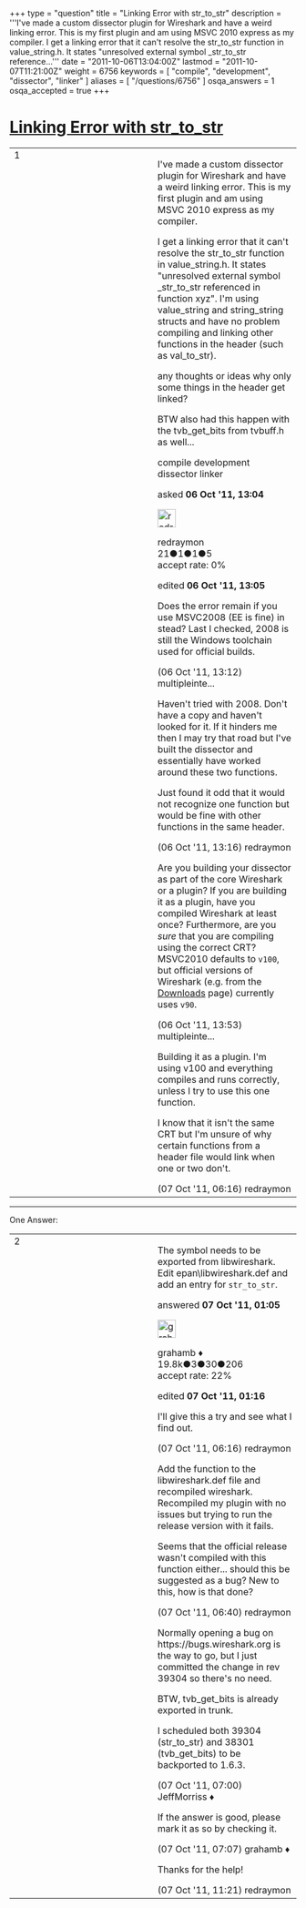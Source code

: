 +++
type = "question"
title = "Linking Error with str_to_str"
description = '''I&#x27;ve made a custom dissector plugin for Wireshark and have a weird linking error. This is my first plugin and am using MSVC 2010 express as my compiler.  I get a linking error that it can&#x27;t resolve the str_to_str function in value_string.h. It states &quot;unresolved external symbol _str_to_str reference...'''
date = "2011-10-06T13:04:00Z"
lastmod = "2011-10-07T11:21:00Z"
weight = 6756
keywords = [ "compile", "development", "dissector", "linker" ]
aliases = [ "/questions/6756" ]
osqa_answers = 1
osqa_accepted = true
+++

<div class="headNormal">

# [Linking Error with str\_to\_str](/questions/6756/linking-error-with-str_to_str)

</div>

<div id="main-body">

<div id="askform">

<table id="question-table" style="width:100%;"><colgroup><col style="width: 50%" /><col style="width: 50%" /></colgroup><tbody><tr class="odd"><td style="width: 30px; vertical-align: top"><div class="vote-buttons"><span id="post-6756-upvote" class="ajax-command post-vote up" rel="nofollow" title="I like this post (click again to cancel)"> </span><div id="post-6756-score" class="post-score" title="current number of votes">1</div><span id="post-6756-downvote" class="ajax-command post-vote down" rel="nofollow" title="I dont like this post (click again to cancel)"> </span> <span id="favorite-mark" class="ajax-command favorite-mark" rel="nofollow" title="mark/unmark this question as favorite (click again to cancel)"> </span><div id="favorite-count" class="favorite-count"></div></div></td><td><div id="item-right"><div class="question-body"><p>I've made a custom dissector plugin for Wireshark and have a weird linking error. This is my first plugin and am using MSVC 2010 express as my compiler.<br />
</p><p>I get a linking error that it can't resolve the str_to_str function in value_string.h. It states "unresolved external symbol _str_to_str referenced in function xyz". I'm using value_string and string_string structs and have no problem compiling and linking other functions in the header (such as val_to_str).</p><p>any thoughts or ideas why only some things in the header get linked?</p><p>BTW also had this happen with the tvb_get_bits from tvbuff.h as well...</p></div><div id="question-tags" class="tags-container tags"><span class="post-tag tag-link-compile" rel="tag" title="see questions tagged &#39;compile&#39;">compile</span> <span class="post-tag tag-link-development" rel="tag" title="see questions tagged &#39;development&#39;">development</span> <span class="post-tag tag-link-dissector" rel="tag" title="see questions tagged &#39;dissector&#39;">dissector</span> <span class="post-tag tag-link-linker" rel="tag" title="see questions tagged &#39;linker&#39;">linker</span></div><div id="question-controls" class="post-controls"></div><div class="post-update-info-container"><div class="post-update-info post-update-info-user"><p>asked <strong>06 Oct '11, 13:04</strong></p><img src="https://secure.gravatar.com/avatar/5b7bc5ccd49bd6306eb7b670bbc42300?s=32&amp;d=identicon&amp;r=g" class="gravatar" width="32" height="32" alt="redraymon&#39;s gravatar image" /><p><span>redraymon</span><br />
<span class="score" title="21 reputation points">21</span><span title="1 badges"><span class="badge1">●</span><span class="badgecount">1</span></span><span title="1 badges"><span class="silver">●</span><span class="badgecount">1</span></span><span title="5 badges"><span class="bronze">●</span><span class="badgecount">5</span></span><br />
<span class="accept_rate" title="Rate of the user&#39;s accepted answers">accept rate:</span> <span title="redraymon has no accepted answers">0%</span> </br></p></div><div class="post-update-info post-update-info-edited"><p><span> edited <strong>06 Oct '11, 13:05</strong> </span></p></div></div><div id="comments-container-6756" class="comments-container"><span id="6757"></span><div id="comment-6757" class="comment"><div id="post-6757-score" class="comment-score"></div><div class="comment-text"><p>Does the error remain if you use MSVC2008 (EE is fine) in stead? Last I checked, 2008 is still the Windows toolchain used for official builds.</p></div><div id="comment-6757-info" class="comment-info"><span class="comment-age">(06 Oct '11, 13:12)</span> <span class="comment-user userinfo">multipleinte...</span></div></div><span id="6759"></span><div id="comment-6759" class="comment"><div id="post-6759-score" class="comment-score"></div><div class="comment-text"><p>Haven't tried with 2008. Don't have a copy and haven't looked for it. If it hinders me then I may try that road but I've built the dissector and essentially have worked around these two functions.</p><p>Just found it odd that it would not recognize one function but would be fine with other functions in the same header.</p></div><div id="comment-6759-info" class="comment-info"><span class="comment-age">(06 Oct '11, 13:16)</span> <span class="comment-user userinfo">redraymon</span></div></div><span id="6761"></span><div id="comment-6761" class="comment"><div id="post-6761-score" class="comment-score"></div><div class="comment-text"><p>Are you building your dissector as part of the core Wireshark or a plugin? If you are building it as a plugin, have you compiled Wireshark at least once? Furthermore, are you <em>sure</em> that you are compiling using the correct CRT? MSVC2010 defaults to <code>v100</code>, but official versions of Wireshark (e.g. from the <a href="http://www.wireshark.org/download.html">Downloads</a> page) currently uses <code>v90</code>.</p></div><div id="comment-6761-info" class="comment-info"><span class="comment-age">(06 Oct '11, 13:53)</span> <span class="comment-user userinfo">multipleinte...</span></div></div><span id="6782"></span><div id="comment-6782" class="comment"><div id="post-6782-score" class="comment-score"></div><div class="comment-text"><p>Building it as a plugin. I'm using v100 and everything compiles and runs correctly, unless I try to use this one function.</p><p>I know that it isn't the same CRT but I'm unsure of why certain functions from a header file would link when one or two don't.</p></div><div id="comment-6782-info" class="comment-info"><span class="comment-age">(07 Oct '11, 06:16)</span> <span class="comment-user userinfo">redraymon</span></div></div></div><div id="comment-tools-6756" class="comment-tools"></div><div class="clear"></div><div id="comment-6756-form-container" class="comment-form-container"></div><div class="clear"></div></div></td></tr></tbody></table>

------------------------------------------------------------------------

<div class="tabBar">

<span id="sort-top"></span>

<div class="headQuestions">

One Answer:

</div>

</div>

<span id="6771"></span>

<div id="answer-container-6771" class="answer accepted-answer">

<table style="width:100%;"><colgroup><col style="width: 50%" /><col style="width: 50%" /></colgroup><tbody><tr class="odd"><td style="width: 30px; vertical-align: top"><div class="vote-buttons"><span id="post-6771-upvote" class="ajax-command post-vote up" rel="nofollow" title="I like this post (click again to cancel)"> </span><div id="post-6771-score" class="post-score" title="current number of votes">2</div><span id="post-6771-downvote" class="ajax-command post-vote down" rel="nofollow" title="I dont like this post (click again to cancel)"> </span> <span class="accept-answer on" rel="nofollow" title="redraymon has selected this answer as the correct answer"> </span></div></td><td><div class="item-right"><div class="answer-body"><p>The symbol needs to be exported from libwireshark. Edit epan\libwireshark.def and add an entry for <code>str_to_str</code>.</p></div><div class="answer-controls post-controls"></div><div class="post-update-info-container"><div class="post-update-info post-update-info-user"><p>answered <strong>07 Oct '11, 01:05</strong></p><img src="https://secure.gravatar.com/avatar/d2a7e24ca66604c749c7c88c1da8ff78?s=32&amp;d=identicon&amp;r=g" class="gravatar" width="32" height="32" alt="grahamb&#39;s gravatar image" /><p><span>grahamb ♦</span><br />
<span class="score" title="19834 reputation points"><span>19.8k</span></span><span title="3 badges"><span class="badge1">●</span><span class="badgecount">3</span></span><span title="30 badges"><span class="silver">●</span><span class="badgecount">30</span></span><span title="206 badges"><span class="bronze">●</span><span class="badgecount">206</span></span><br />
<span class="accept_rate" title="Rate of the user&#39;s accepted answers">accept rate:</span> <span title="grahamb has 274 accepted answers">22%</span></p></div><div class="post-update-info post-update-info-edited"><p><span> edited <strong>07 Oct '11, 01:16</strong> </span></p></div></div><div id="comments-container-6771" class="comments-container"><span id="6783"></span><div id="comment-6783" class="comment"><div id="post-6783-score" class="comment-score"></div><div class="comment-text"><p>I'll give this a try and see what I find out.</p></div><div id="comment-6783-info" class="comment-info"><span class="comment-age">(07 Oct '11, 06:16)</span> <span class="comment-user userinfo">redraymon</span></div></div><span id="6785"></span><div id="comment-6785" class="comment"><div id="post-6785-score" class="comment-score"></div><div class="comment-text"><p>Add the function to the libwireshark.def file and recompiled wireshark. Recompiled my plugin with no issues but trying to run the release version with it fails.</p><p>Seems that the official release wasn't compiled with this function either... should this be suggested as a bug? New to this, how is that done?</p></div><div id="comment-6785-info" class="comment-info"><span class="comment-age">(07 Oct '11, 06:40)</span> <span class="comment-user userinfo">redraymon</span></div></div><span id="6786"></span><div id="comment-6786" class="comment"><div id="post-6786-score" class="comment-score"></div><div class="comment-text"><p>Normally opening a bug on https://bugs.wireshark.org is the way to go, but I just committed the change in rev 39304 so there's no need.</p><p>BTW, tvb_get_bits is already exported in trunk.</p><p>I scheduled both 39304 (str_to_str) and 38301 (tvb_get_bits) to be backported to 1.6.3.</p></div><div id="comment-6786-info" class="comment-info"><span class="comment-age">(07 Oct '11, 07:00)</span> <span class="comment-user userinfo">JeffMorriss ♦</span></div></div><span id="6787"></span><div id="comment-6787" class="comment"><div id="post-6787-score" class="comment-score"></div><div class="comment-text"><p>If the answer is good, please mark it as so by checking it.</p></div><div id="comment-6787-info" class="comment-info"><span class="comment-age">(07 Oct '11, 07:07)</span> <span class="comment-user userinfo">grahamb ♦</span></div></div><span id="6792"></span><div id="comment-6792" class="comment"><div id="post-6792-score" class="comment-score"></div><div class="comment-text"><p>Thanks for the help!</p></div><div id="comment-6792-info" class="comment-info"><span class="comment-age">(07 Oct '11, 11:21)</span> <span class="comment-user userinfo">redraymon</span></div></div></div><div id="comment-tools-6771" class="comment-tools"></div><div class="clear"></div><div id="comment-6771-form-container" class="comment-form-container"></div><div class="clear"></div></div></td></tr></tbody></table>

</div>

<div class="paginator-container-left">

</div>

</div>

</div>

